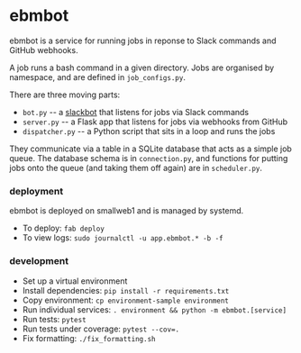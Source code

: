 # ebmbot

ebmbot is a service for running jobs in reponse to Slack commands and GitHub webhooks.

A job runs a bash command in a given directory.
Jobs are organised by namespace, and are defined in `job_configs.py`.

There are three moving parts:

* `bot.py` -- a [slackbot](https://github.com/lins05/slackbot) that listens for jobs via Slack commands
* `server.py` -- a Flask app that listens for jobs via webhooks from GitHub
* `dispatcher.py` -- a Python script that sits in a loop and runs the jobs

They communicate via a table in a SQLite database that acts as a simple job queue.
The database schema is in `connection.py`, and functions for putting jobs onto the queue (and taking them off again) are in `scheduler.py`.


### deployment

ebmbot is deployed on smallweb1 and is managed by systemd.

* To deploy: `fab deploy`
* To view logs: `sudo journalctl -u app.ebmbot.* -b -f`


### development

* Set up a virtual environment
* Install dependencies: `pip install -r requirements.txt`
* Copy environment: `cp environment-sample environment`
* Run individual services: `. environment && python -m ebmbot.[service]`
* Run tests: `pytest`
* Run tests under coverage: `pytest --cov=.`
* Fix formatting: `./fix_formatting.sh`

